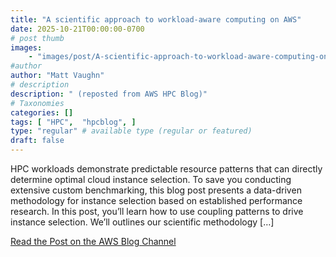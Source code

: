 ```yaml
---
title: "A scientific approach to workload-aware computing on AWS"
date: 2025-10-21T00:00:00-0700
# post thumb
images:
    - "images/post/A-scientific-approach-to-workload-aware-computing-on-AWS-1120x630.png"
#author
author: "Matt Vaughn"
# description
description: " (reposted from AWS HPC Blog)"
# Taxonomies
categories: []
tags: [ "HPC",  "hpcblog", ]
type: "regular" # available type (regular or featured)
draft: false
---
```


HPC workloads demonstrate predictable resource patterns that can directly determine optimal cloud instance selection. To save you conducting extensive custom benchmarking, this blog post presents a data-driven methodology for instance selection based on established performance research. In this post, you’ll learn how to use coupling patterns to drive instance selection. We’ll outlines our scientific methodology […]

<a href="https://aws.amazon.com/blogs/hpc/a-scientific-approach-to-workload-aware-computing-on-aws/" class="btn btn-primary btn-lg active" role="button" aria-pressed="true" style="margin-top: 8px;">Read the Post on the AWS Blog Channel</a>